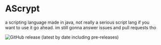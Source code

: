 # AScrypt

a scripting language made in java,
not really a serious script lang 
if you want to use it go ahead.
im still gonna answer issues and 
pull requests tho

![GitHub release (latest by date including pre-releases)](https://img.shields.io/github/v/release/Nowilltolife/AScrypt?include_prereleases&style=for-the-badge)
